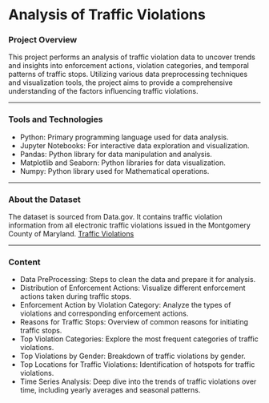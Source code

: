 # Analysis of Traffic Violations

### Project Overview
This project performs an analysis of traffic violation data to uncover trends and insights into enforcement actions, violation categories, and temporal patterns of traffic stops. Utilizing various data preprocessing techniques and visualization tools, the project aims to provide a comprehensive understanding of the factors influencing traffic violations.
<hr>

### Tools and Technologies
* Python: Primary programming language used for data analysis.
* Jupyter Notebooks: For interactive data exploration and visualization.
* Pandas: Python library for data manipulation and analysis.
* Matplotlib and Seaborn: Python libraries for data visualization.
* Numpy: Python library used for Mathematical operations.
<hr>

### About the Dataset
The dataset is sourced from Data.gov. It contains traffic violation information from all electronic traffic violations issued in the Montgomery County of Maryland. 
[Traffic Violations](https://catalog.data.gov/dataset/traffic-violations)

<hr>

### Content
* Data PreProcessing: Steps to clean the data and prepare it for analysis.
* Distribution of Enforcement Actions: Visualize different enforcement actions taken during traffic stops.
* Enforcement Action by Violation Category: Analyze the types of violations and corresponding enforcement actions.
* Reasons for Traffic Stops: Overview of common reasons for initiating traffic stops.
* Top Violation Categories: Explore the most frequent categories of traffic violations.
* Top Violations by Gender: Breakdown of traffic violations by gender.
* Top Locations for Traffic Violations: Identification of hotspots for traffic violations.
* Time Series Analysis: Deep dive into the trends of traffic violations over time, including yearly averages and seasonal patterns.

